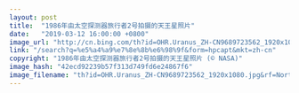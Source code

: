 ```yaml
---
layout: post
title:  "1986年由太空探测器旅行者2号拍摄的天王星照片"
date:   "2019-03-12 16:00:00 +0800"
image_url: "http://cn.bing.com/th?id=OHR.Uranus_ZH-CN9689723562_1920x1080.jpg&rf=NorthMale_1920x1080.jpg&pid=hp"
link: "/search?q=%e5%a4%a9%e7%8e%8b%e6%98%9f&form=hpcapt&mkt=zh-cn"
copyright: "1986年由太空探测器旅行者2号拍摄的天王星照片 (© NASA)"
image_hash: "42ecd92239b57f313d749fd6e24867f6"
image_filename: "th?id=OHR.Uranus_ZH-CN9689723562_1920x1080.jpg&rf=NorthMale_1920x1080.jpg&pid=hp"
---
```


